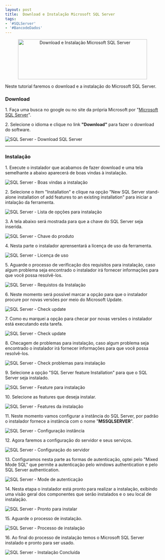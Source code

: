 ```yaml
---
layout: post
title:  Download e Instalação Microsoft SQL Server
tags:
- '#SQLServer'
- '#BancodeDados'
---
```


<div style="text-align:center">
<p><img src="https://raw.githubusercontent.com/mateusblopes/mateusblopes.github.io/master/_posts/img/SQLServerInstalacao17.png" alt="Download e Instalação Microsoft SQL Server" height="130" width="420"/></p>
</div>

<p>Neste tutorial faremos o download e a instalação do Microsoft SQL Server.</p>

<h3 id="heading3">Download</h3>

<p>1. Faça uma busca no google ou no site da própria Microsoft por "<a href="https://www.microsoft.com/en-US/download/details.aspx?id=42299"  target="_blank">Microsoft SQL Server</a>".</p>

<p>2. Selecione o idioma e clique no link <strong>"Download"</strong> para fazer o download do software. </p>

<p><img src="https://raw.githubusercontent.com/mateusblopes/mateusblopes.github.io/master/_posts/img/SQLServerInstalacao0.png" alt="SQL Server - Download SQL Server" /></p>

<hr/>

<h3 id="heading3">Instalação</h3>

<p>1. Execute o instalador que acabamos de fazer download e uma tela semelhante a abaixo aparecerá de boas vindas à instalação.</p>

<p><img src="https://raw.githubusercontent.com/mateusblopes/mateusblopes.github.io/master/_posts/img/SQLServerInstalacao1.png" alt="SQL Server - Boas vindas a instalação" /></p>

<p>2. Selecione o item "Installation" e clique na opção "New SQL Server stand-alone installation of add features to an existing installation" para iniciar a intalação da ferramenta.</p>

<p><img src="https://raw.githubusercontent.com/mateusblopes/mateusblopes.github.io/master/_posts/img/SQLServerInstalacao2.png" alt="SQL Server - Lista de opções para instalação" /></p>

<p>3. A tela abaixo será mostrada para que a chave do SQL Server seja inserida.</p>

<p><img src="https://raw.githubusercontent.com/mateusblopes/mateusblopes.github.io/master/_posts/img/SQLServerInstalacao3.png" alt="SQL Server - Chave do produto" /></p>

<p>4. Nesta parte o instalador aprensentará a licença de uso da ferramenta.</p>

<p><img src="https://raw.githubusercontent.com/mateusblopes/mateusblopes.github.io/master/_posts/img/SQLServerInstalacao4.png" alt="SQL Server - Licença de uso" /></p>

<p>5. Aguarde o processo de verificação dos requisitos para instalação, caso algum problema seja encontrado o instalador irá fornecer informações para que você possa resolvê-los.</p>

<p><img src="https://raw.githubusercontent.com/mateusblopes/mateusblopes.github.io/master/_posts/img/SQLServerInstalacao5.png" alt="SQL Server - Requistos da Instalação" /></p>

<p>6. Neste momento será possível marcar a opção para que o instalador procure por novas versões por meio do Microsoft Update.</p>

<p><img src="https://raw.githubusercontent.com/mateusblopes/mateusblopes.github.io/master/_posts/img/SQLServerInstalacao6.png" alt="SQL Server - Check update" /></p>

<p>7. Como eu marquei a opção para checar por novas versões o instalador está executando esta tarefa.</p>

<p><img src="https://raw.githubusercontent.com/mateusblopes/mateusblopes.github.io/master/_posts/img/SQLServerInstalacao7.png" alt="SQL Server - Check update" /></p>

<p>8. Checagem de problemas para instalação, caso algum problema seja encontrado o instalador irá fornecer informações para que você possa resolvê-los.</p>

<p><img src="https://raw.githubusercontent.com/mateusblopes/mateusblopes.github.io/master/_posts/img/SQLServerInstalacao8.png" alt="SQL Server - Check problemas para instalação" /></p>

<p>9. Selecione a opção "SQL Server feature Installation" para que o SQL Server seja instalado.</p>

<p><img src="https://raw.githubusercontent.com/mateusblopes/mateusblopes.github.io/master/_posts/img/SQLServerInstalacao9.png" alt="SQL Server - Feature para instalação" /></p>

<p>10. Selecione as features que deseja instalar.</p>

<p><img src="https://raw.githubusercontent.com/mateusblopes/mateusblopes.github.io/master/_posts/img/SQLServerInstalacao10.png" alt="SQL Server - Features da instalação" /></p>

<p>11. Neste momento vamos configurar a instância do SQL Server, por padrão o instalador fornece a instância com o nome "<strong>MSSQLSERVER</strong>".</p>

<p><img src="https://raw.githubusercontent.com/mateusblopes/mateusblopes.github.io/master/_posts/img/SQLServerInstalacao11.png" alt="SQL Server - Configuração instância" /></p>

<p>12. Agora faremos a configuração do servidor e seus serviços.</p>

<p><img src="https://raw.githubusercontent.com/mateusblopes/mateusblopes.github.io/master/_posts/img/SQLServerInstalacao12.png" alt="SQL Server - Configuração do servidor" /></p>

<p>13. Configuramos nesta parte as formas de autenticação, optei pelo "Mixed Mode SQL" que permite a autenticação pelo windows authentication e pelo SQL Server authentication.</p>

<p><img src="https://raw.githubusercontent.com/mateusblopes/mateusblopes.github.io/master/_posts/img/SQLServerInstalacao13.png" alt="SQL Server - Mode de autenticação" /></p>

<p>14. Nesta etapa o instalador está pronto para realizar a instalação, exibindo uma visão geral dos componentes que serão instalados e o seu local de instalação.</p>

<p><img src="https://raw.githubusercontent.com/mateusblopes/mateusblopes.github.io/master/_posts/img/SQLServerInstalacao14.png" alt="SQL Server - Pronto para instalar" /></p>

<p>15. Aguarde o processo de instalação.</p>

<p><img src="https://raw.githubusercontent.com/mateusblopes/mateusblopes.github.io/master/_posts/img/SQLServerInstalacao15.png" alt="SQL Server - Processo de instalação" /></p>

<p>16. Ao final do processo de instalação temos o Microsoft SQL Server instalado e pronto para ser usado.</p>

<p><img src="https://raw.githubusercontent.com/mateusblopes/mateusblopes.github.io/master/_posts/img/SQLServerInstalacao15.png" alt="SQL Server - Instalação Concluída" /></p>
